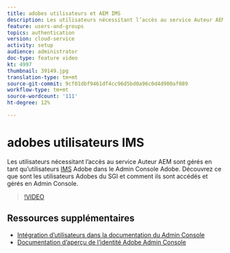 ```yaml
---
title: adobes utilisateurs et AEM IMS
description: Les utilisateurs nécessitant l’accès au service Auteur AEM sont gérés en tant qu’utilisateurs IMS Adobe dans le Admin Console Adobe. Découvrez ce que sont les utilisateurs Adobes du SGI et comment ils sont accédés et gérés en Admin Console.
feature: users-and-groups
topics: authentication
version: cloud-service
activity: setup
audience: administrator
doc-type: feature video
kt: 4997
thumbnail: 39149.jpg
translation-type: tm+mt
source-git-commit: 9cf01dbf9461df4cc96d5bd0a96c0d4d900af089
workflow-type: tm+mt
source-wordcount: '111'
ht-degree: 12%

---
```



# adobes utilisateurs IMS

Les utilisateurs nécessitant l’accès au service Auteur AEM sont gérés en tant qu’utilisateurs [IMS](https://helpx.adobe.com/fr/enterprise/using/set-up-identity.html) Adobe dans le Admin Console [](https://adminconsole.adobe.com)Adobe. Découvrez ce que sont les utilisateurs Adobes du SGI et comment ils sont accédés et gérés en Admin Console.

>[!VIDEO](https://video.tv.adobe.com/v/39149/?quality=12&learn=on)

## Ressources supplémentaires

+ [Intégration d’utilisateurs dans la documentation du Admin Console](https://docs.adobe.com/content/help/en/experience-manager-cloud-service/security/ims-support.html#onboarding-users-in-admin-console)
+ [Documentation d’aperçu de l’identité Adobe Admin Console](https://helpx.adobe.com/fr/enterprise/using/identity.html)
